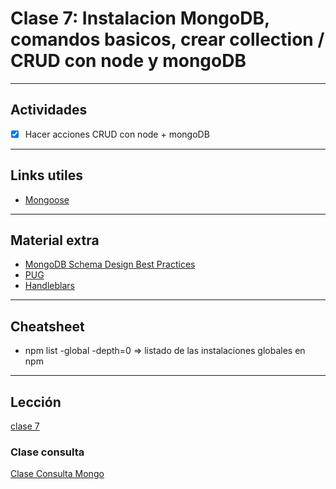 # Clase 7: Instalacion MongoDB, comandos basicos, crear collection / CRUD con node y mongoDB

---

## Actividades

- [x] Hacer acciones CRUD con node + mongoDB

---

## Links utiles

- [Mongoose](https://mongoosejs.com/)

---

## Material extra

- [MongoDB Schema Design Best Practices](https://www.youtube.com/watch?v=leNCfU5SYR8)
- [PUG](https://pugjs.org/api/getting-started.html)
- [Handleblars](https://handlebarsjs.com/)

---

## Cheatsheet

- npm list -global -depth=0 => listado de las instalaciones globales en npm

---

## Lección

[clase 7](https://centrodeelearning.zoom.us/rec/play/kXIe4OHbX7rUvUi6iaYWkf7QSbHBx1EZ0yWCPf9-dH9kZecS9AwEnk4Iei2MR44WCvv1wMV_JK4otoDJ.Abpa5pHnL3aCgS_U?startTime=1631728909000&_x_zm_rtaid=9hTJK3q_Q36nxvVss2wLLw.1632324271583.107b8f4e2332acf3f4e598ab3755810f&_x_zm_rhtaid=265)

### Clase consulta

[Clase Consulta Mongo](https://centrodeelearning.zoom.us/rec/share/4ZM46cZWjWknOOvSlvnhfLBYPycPYAjZMbY3o5NwHviVInwEUy8GlmazfkUWGo8g.4yTOSYrHDJKUxY8r?startTime=1633112109000)
